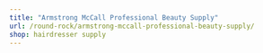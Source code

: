 ```yaml
---
title: "Armstrong McCall Professional Beauty Supply"
url: /round-rock/armstrong-mccall-professional-beauty-supply/
shop: hairdresser supply
---
```

